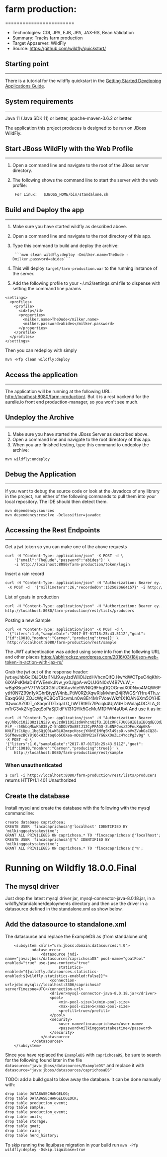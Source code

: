 # farm production:
========================
* Technologies: CDI, JPA, EJB, JPA, JAX-RS, Bean Validation
* Summary: Tracks farm production
* Target Appserver: WildFly
* Source: <https://github.com/wildfly/quickstart/>

## Starting point
-----------

There is a tutorial for the wildfly quickstart in the [Getting Started Developing Applications Guide](https://github.com/wildfly/quickstart/guide/production/).

## System requirements
-------------------

Java 11 (Java SDK 11) or better, apache-maven-3.6.2 or better.

The application this project produces is designed to be run on JBoss WildFly.


## Start JBoss WildFly with the Web Profile
-------------------------

1. Open a command line and navigate to the root of the JBoss server directory.
2. The following shows the command line to start the server with the web profile:

        For Linux:   $JBOSS_HOME/bin/standalone.sh

 
## Build and Deploy the app
-------------------------

1. Make sure you have started wildfly as described above.
2. Open a command line and navigate to the root directory of this app.
3. Type this command to build and deploy the archive:

        ```mvn clean wildfly:deploy -Dmilker.name=TheDude -Dmilker.password=abides```

4. This will deploy `target/farm-production.war` to the running instance of the server.
5. Add the following profile to your ~/.m2/settings.xml file to dispense with setting the command line params
```
<settings>
  <profiles>
    <profile>
      <id>fp</id>
      <properties>
        <milker.name>TheDude</milker.name>
        <milker.password>abides</milker.password>
      </properties>
    </profile>
  </profiles>
</settings>
```

Then you can redeploy with simply
```
mvn -Pfp clean wildfly:deploy
```

## Access the application
---------------------

The application will be running at the following URL: <http://localhost:8080/farm-production/>. But it is a rest
backend for the aurelie.io front end production-manager, so you won't see much.

## Undeploy the Archive
--------------------

1. Make sure you have started the JBoss Server as described above.
2. Open a command line and navigate to the root directory of this app.
3. When you are finished testing, type this command to undeploy the archive:
```
mvn wildfly:undeploy
```

## Debug the Application
------------------------------------

If you want to debug the source code or look at the Javadocs of any library in the project, run either of the
following commands to pull them into your local repository. The IDE should then detect them.
```
mvn dependency:sources
mvn dependency:resolve -Dclassifier=javadoc
```

## Accessing the Rest Endpoints
-----------------------------
Get a jwt token so you can make one of the above requests
```
curl -H "Content-Type: application/json" -X POST -d \
    '{"email":"TheDude","password":"abides"}' \
    -i http://localhost:8080/farm-production/token/login
```
Insert a rain record
```markdown
curl -H "Content-Type: application/json" -H "Authorization: Bearer ey..."  \
 -X POST -d  '{"millimeters":26,"recordedOn":1525020664157}' -i http://localhost:8080/farm-production/rest/rain
```
List of goats in production
```markdown
curl -H "Content-Type: application/json" -H "Authorization: Bearer ey..."  \
http://localhost:8080/farm-production/rest/lists/producers
```
Posting a new Sample
```
curl -H "Content-Type: application/json" -X POST -d \
 '{"liters":1.6,"sampleDate":"2017-07-01T18:25:43.511Z","goat":{"id":10010,"nombre":"Carmen","producing":true}}' \
 http://localhost:8080/farm-production/rest/sample
```

The JWT authentication was added using some info from the following URL and other places
https://abhirockzz.wordpress.com/2016/03/18/json-web-token-in-action-with-jax-rs/

Grab the jwt out of the response header:
jwt:eyJhbGciOiJQUzI1NiJ9.eyJzdWIiOiJzdHVhcnQifQ.HwYdWOTpeC4qKhit-6iXAPxKMaD4YWEenkJNw_yx0JgpA-wQLUGNl0xV4B7VuW_-wBgKBqoFV7TWQCtG5IUO6Auvhte9lVNlQ9FhgDQOGmyiX00Nxo4MQW6PytH0N7Z99n1yXGhrBtypW4nb_PtW0RZtXqwRIsMvhm24jRWGSrYHru4Th_vEaxqG6U_ZQJcWgKC8QoT3cvmLn0w8Er4MrFVoavWkf4X1OAN6Xm5OYHE1QwxcAZ00T_oSaqmT0TxqaLO_hWTRt9Tr7lPciqk4UjWdHDWxlaj4DC7LA_GmTrG3vkZNgQzqSoPaSjDldFVI31QYlk5GcMuM1DfWf4aUbA
And use it as in:
```
curl -H "Content-Type: application/json" -H "Authorization: Bearer eyJhbGciOiJQUzI1NiJ9.eyJzdWIiOiJzdHVhcnQifQ.IDizRPCFJU0SUIBiuIBOqdECQd2YU8IXC8sHN2VTzYrulgzBw2VoQYQvo2naDYqC0DK8cJqI5V37lqmlS2sfb0RR02DkR9WTTd4m3Vl_oHnN8djQMV4YKM7WnYzWvqgNxS0llzvDuieztr1z-FsP_-r58hbqMkwKh038yZ-ShGDQbYOm8EtJ12CyPFAGQ-ZuBNFCwsz2DFnuXWp6KA-KNiF1tCiUpu_1bgSQjQ0LwW8L02mcpcKoscjYNbtE1MfgSKl49spD-vbVvZVubOaCQ28-5GfMewezBCY8jQ6xH33toq0o6C0Xea-mOs2DhM21aTYGGxXOnZLc4YocPg3v0g" \
-X POST -d \
'{"liters":1.6,"sampleDate":"2017-07-01T18:25:43.511Z","goat":{"id":10010,"nombre":"Carmen","producing":true}}' \
    http://localhost:8080/farm-production/rest/sample 
```

### When unauthenticated
`$ curl -i http://localhost:8080/farm-production/rest/lists/producers `
returns    HTTP/1.1 401 Unauthorized


## Create the database
Install mysql and create the database with the following with the mysql commandline:
```
create database caprichosa;
CREATE USER 'fincacaprichosa'@'localhost' IDENTIFIED BY 'milkinggoatstakestime';
GRANT ALL PRIVILEGES ON caprichosa.* TO 'fincacaprichosa'@'localhost';
CREATE USER 'fincacaprichosa'@'%' IDENTIFIED BY 'milkinggoatstakestime';
GRANT ALL PRIVILEGES ON caprichosa.* TO 'fincacaprichosa'@'%'; 
```

# Running on Wildfly 18.0.0.Final

## The mysql driver
Just drop the latest mysql driver jar, mysql-connector-java-8.0.18.jar, in a wildfly/standalone/deployments directory and then
use the driver in a datasource defined in the standalone.xml as show below.

## Add the datasource to standalone.xml
The datasource and replace the ExampleDS as (from standalone.xml)
```
    <subsystem xmlns="urn:jboss:domain:datasources:4.0">
            <datasources>
                <datasource jndi-name="java:jboss/datasources/caprichosaDS" pool-name="goatPool" enabled="true" use-java-context="true" 
                        statistics-enabled="${wildfly.datasources.statistics-enabled:${wildfly.statistics-enabled:false}}">
                    <connection-url>jdbc:mysql://localhost:3306/caprichosa?serverTimezone=UTC</connection-url>
                    <driver>mysql-connector-java-8.0.18.jar</driver>
                    <pool>
                        <min-pool-size>1</min-pool-size>
                        <max-pool-size>5</max-pool-size>
                        <prefill>true</prefill>
                    </pool>
                    <security>
                        <user-name>fincacaprichosa</user-name>
                        <password>milkinggoatstakestime</password>
                    </security>
                </datasource>
            </datasources>
    </subsystem>
```

Since you have replaced the `ExampleDS` with `caprichosaDS`, be sure to search for the following found later in the file 
`datasource="java:jboss/datasources/ExampleDS"`
and replace it with
`datasource="java:jboss/datasources/caprichosaDS"`

TODO: add a build goal to blow away the database. It can be done manually with:
```markdown
drop table DATABASECHANGELOG;
drop table DATABASECHANGELOGLOCK;
drop table production_event;
drop table sample;
drop table production_event;
drop table units;
drop table storage;
drop table goat;
drop table rain;
drop table herd_history;
```

To skip running the liquibase migration in your build run
`mvn -Pfp wildfly:deploy -Dskip.liquibase=true`